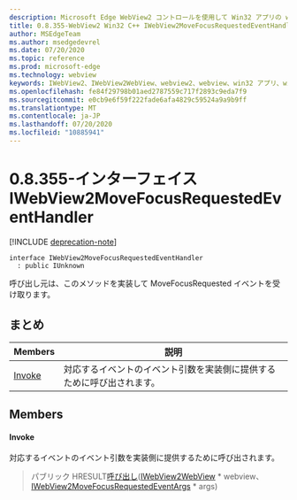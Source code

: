 ```yaml
---
description: Microsoft Edge WebView2 コントロールを使用して Win32 アプリの web コンテンツをホストする
title: 0.8.355-WebView2 Win32 C++ IWebView2MoveFocusRequestedEventHandler
author: MSEdgeTeam
ms.author: msedgedevrel
ms.date: 07/20/2020
ms.topic: reference
ms.prod: microsoft-edge
ms.technology: webview
keywords: IWebView2、IWebView2WebView、webview2、webview、win32 アプリ、win32、edge
ms.openlocfilehash: fe84f29798b01aed2787559c717f2893c9eda7f9
ms.sourcegitcommit: e0cb9e6f59f222fade6afa4829c59524a9a9b9ff
ms.translationtype: MT
ms.contentlocale: ja-JP
ms.lasthandoff: 07/20/2020
ms.locfileid: "10885941"
---
```

# 0.8.355-インターフェイス IWebView2MoveFocusRequestedEventHandler 

[!INCLUDE [deprecation-note](../../includes/deprecation-note.md)]

```
interface IWebView2MoveFocusRequestedEventHandler
  : public IUnknown
```

呼び出し元は、このメソッドを実装して MoveFocusRequested イベントを受け取ります。

## まとめ

 Members                        | 説明
--------------------------------|---------------------------------------------
[Invoke](#invoke) | 対応するイベントのイベント引数を実装側に提供するために呼び出されます。

## Members

#### Invoke 

対応するイベントのイベント引数を実装側に提供するために呼び出されます。

> パブリック HRESULT[呼び出し](#invoke)([IWebView2WebView](IWebView2WebView.md) * webview、[IWebView2MoveFocusRequestedEventArgs](IWebView2MoveFocusRequestedEventArgs.md) * args)

